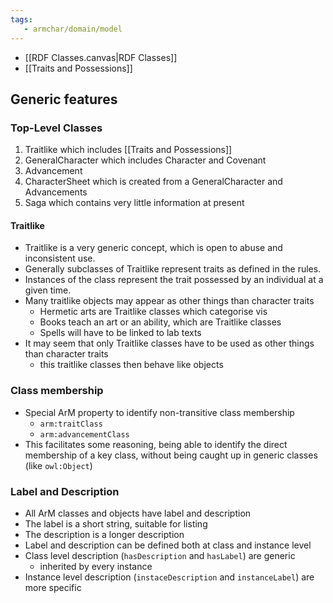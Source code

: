 ```yaml
---
tags:
   - armchar/domain/model
---
```


+ [[RDF Classes.canvas|RDF Classes]]
+ [[Traits and Possessions]]


## Generic features

### Top-Level Classes

1. Traitlike which includes [[Traits and Possessions]]
2. GeneralCharacter which includes Character and Covenant
3. Advancement
4. CharacterSheet which is created from a GeneralCharacter and Advancements
5. Saga which contains very little information at present

#### Traitlike

+ Traitlike is a very generic concept, which is open to abuse and inconsistent use.
+ Generally subclasses of Traitlike represent traits as defined in the rules.
+ Instances of the class represent the trait possessed by an individual at a given time.
+ Many traitlike objects may appear as other things than character traits
	+ Hermetic arts are Traitlike classes which categorise vis
	+ Books teach an art or an ability, which are Traitlike classes
	+ Spells will have to be linked to lab texts
+ It may seem that only Traitlike classes have to be used as other things than character traits
	+ this traitlike classes then behave like objects
### Class membership

+ Special ArM property to identify non-transitive class membership
	+ `arm:traitClass`
	+ `arm:advancementClass`
+ This facilitates some reasoning, being able to identify the direct membership of a key class, without being caught up in generic classes (like `owl:Object`)

### Label  and Description

+ All ArM classes and objects have label and description
+ The label is a short string, suitable for listing
+ The description is a longer description
+ Label and description can be defined both at class and instance level
+ Class level description (`hasDescription` and `hasLabel`) are generic
	+ inherited by every instance
+ Instance level description (`instaceDescription` and `instanceLabel`) are more specific
